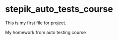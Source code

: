 # stepik_auto_tests_course
This is my first file for project.

My homework from auto testing course
